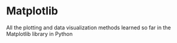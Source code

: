 # Matplotlib
All the plotting and data visualization methods learned so far in the Matplotlib library in Python
